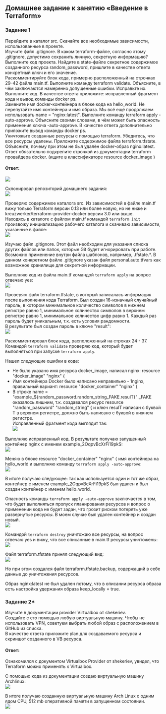 ## Домашнее задание к занятию «Введение в Terraform»  

### Задание 1  
Перейдите в каталог src. Скачайте все необходимые зависимости, использованные в проекте.  
Изучите файл .gitignore. В каком terraform-файле, согласно этому .gitignore, допустимо сохранить личную, секретную информацию?  
Выполните код проекта. Найдите в state-файле секретное содержимое созданного ресурса random_password, пришлите в качестве ответа конкретный ключ и его значение.  
Раскомментируйте блок кода, примерно расположенный на строчках 29–42 файла main.tf. Выполните команду terraform validate. Объясните, в чём заключаются намеренно допущенные ошибки. Исправьте их.  
Выполните код. В качестве ответа приложите: исправленный фрагмент кода и вывод команды docker ps.  
Замените имя docker-контейнера в блоке кода на hello_world. Не перепутайте имя контейнера и имя образа. Мы всё ещё продолжаем использовать name = "nginx:latest". Выполните команду terraform apply -auto-approve. Объясните своими словами, в чём может быть опасность применения ключа -auto-approve. В качестве ответа дополнительно приложите вывод команды docker ps.  
Уничтожьте созданные ресурсы с помощью terraform. Убедитесь, что все ресурсы удалены. Приложите содержимое файла terraform.tfstate.  
Объясните, почему при этом не был удалён docker-образ nginx:latest. Ответ обязательно подкрепите строчкой из документации terraform провайдера docker. (ищите в классификаторе resource docker_image )  

#### Ответ:
![](https://github.com/networksuperman/netology_dev_ops/blob/main/ter-homeworks/01/img/0_1.png)  

Склонировал репозиторий домашнего задания:  
![](https://github.com/networksuperman/netology_dev_ops/blob/main/ter-homeworks/01/img/1_1.png)  

Проверяю содержимое каталога src. Из зависимостей в файле main.tf вижу только Terraform версии 0.13 или более новую, но не ниже и kreuzwerker/terraform-provider-docker версии 3.0 или выше.  
Находясь в каталоге с файлом main.tf командой ```terraform init``` произвожу инициализацию рабочего каталога и скачиваю зависимости, указанные в файле:  
![](https://github.com/networksuperman/netology_dev_ops/blob/main/ter-homeworks/01/img/1_2.png)  

Изучаю файл .gitignore. Этот файл необходим для указания списка других файлов или папок, которые Git будет игнорировать при работе. Возможно применение внутри файла шаблонов, например, .tfstate.*. В данном конкретном файле .gitignore указан файл personal.auto.tfvars как возможное хранилище для секретной информации.  

Выполняю код из файла main.tf командой ```terraform apply``` на вопрос отвечаю yes:  
![](https://github.com/networksuperman/netology_dev_ops/blob/main/ter-homeworks/01/img/1_3.png)  

Проверяю файл terraform.tfstate, в который записалась информация после выполнения кода Terraform. Был создан 16-изначный случайный пароль, в котором минимальное количество символов в нижнем регистре равно 1, минимальное количество символов в верхнем регистре равно 1, минимальное количество цифр равно 1. Каждый раз пароль будет уникальным, т.к. есть условия рандомности.  
В результате был создан пароль в ключе "result":  
![](https://github.com/networksuperman/netology_dev_ops/blob/main/ter-homeworks/01/img/1_4.png)  

Раскомментировал блок кода, расположенный на строках 24 - 37. Командой ```terraform validate``` проверяю код, который будет выполняться при запуске ```terraform apply```.  

Нашел следующие ошибки в коде:  

- Не было указано имя ресурса docker_image, написал nginx: resource "docker_image" "nginx" {  
- Имя контейнера Docker было написано неправильно - 1nginx, правильный вариант: resource "docker_container" "nginx" {  
- В строке name = "example_${random_password.random_string_FAKE.resulT}" _FAKE оказалось лишним, т.к. создавался ресурс resource "random_password" "random_string" { и ключ resulT написан с буквой T в верхнем регистре, должно быть написано с буквой в нижнем регистре.  
Исправленный фрагмент кода выглядит так:  
![](https://github.com/networksuperman/netology_dev_ops/blob/main/ter-homeworks/01/img/1_5.png)  

Выполняю исправленный код. В результате получаю запущенный контейнер nginx с именем example_2OqpvBcXrFi19pkS:  
![](https://github.com/networksuperman/netology_dev_ops/blob/main/ter-homeworks/01/img/1_6.png)  

Меняю в блоке resource "docker_container" "nginx" { имя контейнера на hello_world и выполняю команду ```terraform apply -auto-approve```:  
![](https://github.com/networksuperman/netology_dev_ops/blob/main/ter-homeworks/01/img/1_7.png)  

В итоге получаю следующее: так как используется один и тот же образ, контейнер с именем example_2OqpvBcXrFi19pkS был удален и был создан контейнер с именем hello_world.  

Опасность команды ```terraform apply -auto-approve``` заключается в том, что будет выполняться пропуск планирования ресурсов и вопрос о применении кода не будет задан, что грозит риском потерять уже развернутые ресурсы. В моем случае был удален контейнер и создан новый.  
![](https://github.com/networksuperman/netology_dev_ops/blob/main/ter-homeworks/01/img/1_8.png)  

Командой ```terraform destroy``` уничтожаю все ресурсы, на вопрос отвечаю yes и вижу, что все описанные в main.tf ресурсы уничтожены:  
![](https://github.com/networksuperman/netology_dev_ops/blob/main/ter-homeworks/01/img/1_9.png)  

Файл terraform.tfstate принял следующий вид:  
![](https://github.com/networksuperman/netology_dev_ops/blob/main/ter-homeworks/01/img/1_10.png)  

Но при этом создался файл terraform.tfstate.backup, содержащий в себе данные до уничтожения ресурсов.  

Образ nginx:latest не был удален потому, что в описании ресурса образа есть настройка удержания образа keep_locally = true.  


### Задание 2*  
Изучите в документации provider Virtualbox от shekeriev.  
Создайте с его помощью любую виртуальную машину. Чтобы не использовать VPN, советуем выбрать любой образ с расположением в GitHub из списка.  
В качестве ответа приложите plan для создаваемого ресурса и скриншот созданного в VB ресурса.  

#### Ответ:
Ознакомился с документом Virtualbox Provider от shekeriev, увидел, что Terraform можно применять к Virtualbox.  

С помощью кода из документации создаю виртуальную машину Archlinux:  
![](https://github.com/networksuperman/netology_dev_ops/blob/main/ter-homeworks/01/img/2_1.png)  

В итоге получаю созданную виртуальную машину Arch Linux с одним ядом CPU, 512 mb оперативной памяти в запущенном состоянии.  
![](https://github.com/networksuperman/netology_dev_ops/blob/main/ter-homeworks/01/img/2_2.png)  

